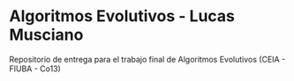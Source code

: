 # Algoritmos Evolutivos - Lucas Musciano

Repositorio de entrega para el trabajo final de Algoritmos Evolutivos (CEIA - FIUBA - Co13)
